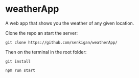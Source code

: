 # weatherApp
A web app that shows you the weather of any given location.

Clone the repo an start the server:

`git clone https://github.com/senkigan/weatherApp/`

Then on the terminal in the root folder:

`git install`

`npm run start`


